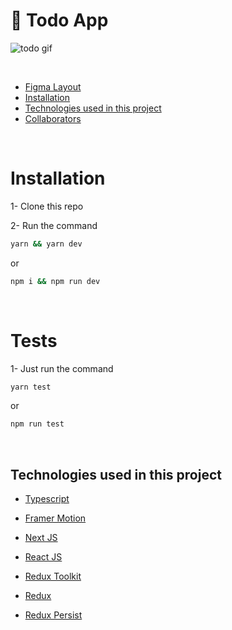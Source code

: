 # 📝 Todo App

![todo gif](https://user-images.githubusercontent.com/67132916/175570378-1aaed841-145e-4ad7-9bdd-11062d61ea9a.gif)

<br/>

- [Figma Layout](https://www.figma.com/file/DqDUgmCzozR9c3dKW8MZYT/ToDo-List-(Copy)?node-id=101%3A98)
- [Installation](#installation)
- [Technologies used in this project](#technologies-used-in-this-project)
- [Collaborators](#collaborators)

<br/>

# <strong>Installation</strong>

1- Clone this repo


2- Run the command

```bash
yarn && yarn dev
```

or

```bash
npm i && npm run dev
```

<br/>

# Tests

1- Just run the command

```bash
yarn test
```

or

```bash
npm run test
```
</br>

## Technologies used in this project

- [Typescript](https://www.typescriptlang.org/)

- [Framer Motion](https://www.framer.com/motion/)

- [Next JS](https://nextjs.org/)

- [React JS](https://pt-br.reactjs.org/)

- [Redux Toolkit](https://redux-toolkit.js.org/)

- [Redux](https://redux.js.org/)

- [Redux Persist](https://github.com/rt2zz/redux-persist)

<br/>
